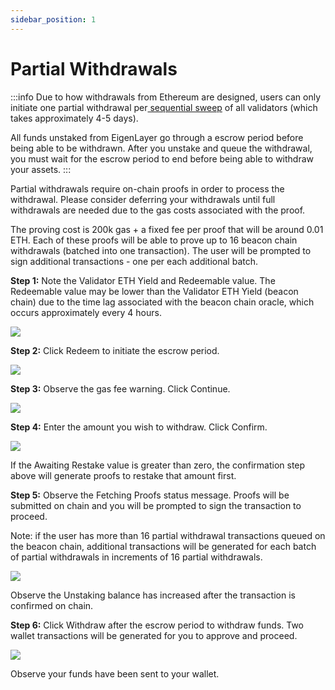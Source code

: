 ```yaml
---
sidebar_position: 1
---
```


# Partial Withdrawals

:::info
Due to how withdrawals from Ethereum are designed, users can only initiate one partial withdrawal per[ sequential sweep](https://ethereum.org/en/staking/withdrawals/#validator-sweeping) of all validators (which takes approximately 4-5 days).

All funds unstaked from EigenLayer go through a escrow period before being able to be withdrawn. After you unstake and queue the withdrawal, you must wait for the escrow period to end before being able to withdraw your assets.
:::

Partial withdrawals require on-chain proofs in order to process the withdrawal. Please consider deferring your withdrawals until full withdrawals are needed due to the gas costs associated with the proof.

The proving cost is 200k gas + a fixed fee per proof that will be around 0.01 ETH. Each of these proofs will be able to prove up to 16 beacon chain withdrawals (batched into one transaction). The user will be prompted to sign additional transactions - one per each additional batch.

**Step 1:** Note the Validator ETH Yield and Redeemable value. The Redeemable value may be lower than the Validator ETH Yield (beacon chain) due to the time lag associated with the beacon chain oracle, which occurs approximately every 4 hours.

![](https://lh7-us.googleusercontent.com/315HLw5gMxldCg7bdYEiAVkXkroCylpev1HAjVRwnixIoU9PTy1l-czPnDH3JBqN3oZwand47yxjTqTpdglHzGXRjXEztnnPW8_lQ0p8SvlE-R9sCP4qk7oJMc8hxMM8-koAMLy1DCaU4T0peaUyJZs)

**Step 2:** Click Redeem to initiate the escrow period.

![](https://lh7-us.googleusercontent.com/X2Ipqen9fpnIPp1dnn6g8hFBtpFZr_t7zoBHPHKZ5AvNrxH4Ai1HFqwjuM2YMvEWJgRfmanLYaeg7XwVT-WDtIEv6B9Q6XvgFuXSaTW2OEg20umVOpgSEQQKV2UgDfJH1S0NjuC7fEMGv298ABcvw_s)

**Step 3:** Observe the gas fee warning. Click Continue.

![](https://lh7-us.googleusercontent.com/eWXzCzR9Q-pbscHZm0na5rcFgpu9l5qPHYbbmPIR7z9hcoFVgpDWS0Aaqi4wUiG6FVRhdvROAalDFdZI6mTHhNalInIQr7JeJQNWG_FlYyxads4HkkuAmvMbFjDRCMm6xxWXig-S9xLkhYeJp_6s86s)

**Step 4:** Enter the amount you wish to withdraw. Click Confirm.

![](https://lh7-us.googleusercontent.com/c9QOI7vNtpvAq4uOIZ_KCrrWyQLO_BDHZIpbXrIyz0fiMj3fKtlYPJlGx6L3S_sbYbSRyUetRv88qFjzlwkj0d96HtDWK0Yn-vUsv4_zTCxv4bZb7DuOcc7JKPGXY8hwyESrikWbyof9XkpREiIAwDw)

If the Awaiting Restake value is greater than zero, the confirmation step above will generate proofs to restake that amount first.

**Step 5:** Observe the Fetching Proofs status message. Proofs will be submitted on chain and you will be prompted to sign the transaction to proceed.

Note: if the user has more than 16 partial withdrawal transactions queued on the beacon chain, additional transactions will be generated for each batch of partial withdrawals in increments of 16 partial withdrawals.

![](https://lh7-us.googleusercontent.com/B1j-V4dY-iqYsXdfkPZxDhqa5ibMVgOncHU3Ft6FJqvc9QAH7CEuvsmQtqu65rGDwX3P_MD_252UgK2Z0UEXsSmB1vhBraoFPB0k3I9jTyDhuUbZaXJiZNSdH646I-ocSFtzmIP5XAVUGReeYEEbF3I)

Observe the Unstaking balance has increased after the transaction is confirmed on chain.

**Step 6:** Click Withdraw after the escrow period to withdraw funds. Two wallet transactions will be generated for you to approve and proceed.

![](https://lh7-us.googleusercontent.com/yK-i-_zMD8KhpiiHVE_59bOwxBQuZEp0IlhfFCNqY7jYiNHwW9o4h3DF4R8Msu1kV4VboDo_WfhFHQC70ezd0QECKsqg4idohNll2vSiyk2s4Mjq0LL0ip_lRma0x708qzXuC97M5f12wlOT13kRiSk)

Observe your funds have been sent to your wallet.
